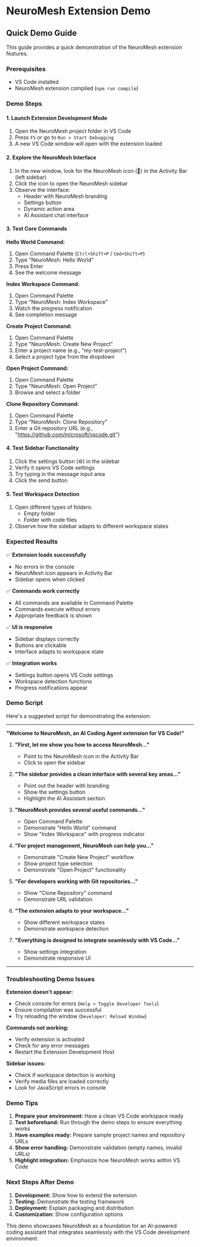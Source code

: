 # NeuroMesh Extension Demo

## Quick Demo Guide

This guide provides a quick demonstration of the NeuroMesh extension features.

### Prerequisites
- VS Code installed
- NeuroMesh extension compiled (`npm run compile`)

### Demo Steps

#### 1. Launch Extension Development Mode
1. Open the NeuroMesh project folder in VS Code
2. Press `F5` or go to `Run > Start Debugging`
3. A new VS Code window will open with the extension loaded

#### 2. Explore the NeuroMesh Interface
1. In the new window, look for the NeuroMesh icon (🧠) in the Activity Bar (left sidebar)
2. Click the icon to open the NeuroMesh sidebar
3. Observe the interface:
   - Header with NeuroMesh branding
   - Settings button
   - Dynamic action area
   - AI Assistant chat interface

#### 3. Test Core Commands

**Hello World Command:**
1. Open Command Palette (`Ctrl+Shift+P` / `Cmd+Shift+P`)
2. Type "NeuroMesh: Hello World"
3. Press Enter
4. See the welcome message

**Index Workspace Command:**
1. Open Command Palette
2. Type "NeuroMesh: Index Workspace"
3. Watch the progress notification
4. See completion message

**Create Project Command:**
1. Open Command Palette
2. Type "NeuroMesh: Create New Project"
3. Enter a project name (e.g., "my-test-project")
4. Select a project type from the dropdown

**Open Project Command:**
1. Open Command Palette
2. Type "NeuroMesh: Open Project"
3. Browse and select a folder

**Clone Repository Command:**
1. Open Command Palette
2. Type "NeuroMesh: Clone Repository"
3. Enter a Git repository URL (e.g., "https://github.com/microsoft/vscode.git")

#### 4. Test Sidebar Functionality
1. Click the settings button (⚙️) in the sidebar
2. Verify it opens VS Code settings
3. Try typing in the message input area
4. Click the send button

#### 5. Test Workspace Detection
1. Open different types of folders:
   - Empty folder
   - Folder with code files
2. Observe how the sidebar adapts to different workspace states

### Expected Results

✅ **Extension loads successfully**
- No errors in the console
- NeuroMesh icon appears in Activity Bar
- Sidebar opens when clicked

✅ **Commands work correctly**
- All commands are available in Command Palette
- Commands execute without errors
- Appropriate feedback is shown

✅ **UI is responsive**
- Sidebar displays correctly
- Buttons are clickable
- Interface adapts to workspace state

✅ **Integration works**
- Settings button opens VS Code settings
- Workspace detection functions
- Progress notifications appear

### Demo Script

Here's a suggested script for demonstrating the extension:

---

**"Welcome to NeuroMesh, an AI Coding Agent extension for VS Code!"**

1. **"First, let me show you how to access NeuroMesh..."**
   - Point to the NeuroMesh icon in the Activity Bar
   - Click to open the sidebar

2. **"The sidebar provides a clean interface with several key areas..."**
   - Point out the header with branding
   - Show the settings button
   - Highlight the AI Assistant section

3. **"NeuroMesh provides several useful commands..."**
   - Open Command Palette
   - Demonstrate "Hello World" command
   - Show "Index Workspace" with progress indicator

4. **"For project management, NeuroMesh can help you..."**
   - Demonstrate "Create New Project" workflow
   - Show project type selection
   - Demonstrate "Open Project" functionality

5. **"For developers working with Git repositories..."**
   - Show "Clone Repository" command
   - Demonstrate URL validation

6. **"The extension adapts to your workspace..."**
   - Show different workspace states
   - Demonstrate workspace detection

7. **"Everything is designed to integrate seamlessly with VS Code..."**
   - Show settings integration
   - Demonstrate responsive UI

---

### Troubleshooting Demo Issues

**Extension doesn't appear:**
- Check console for errors (`Help > Toggle Developer Tools`)
- Ensure compilation was successful
- Try reloading the window (`Developer: Reload Window`)

**Commands not working:**
- Verify extension is activated
- Check for any error messages
- Restart the Extension Development Host

**Sidebar issues:**
- Check if workspace detection is working
- Verify media files are loaded correctly
- Look for JavaScript errors in console

### Demo Tips

1. **Prepare your environment:** Have a clean VS Code workspace ready
2. **Test beforehand:** Run through the demo steps to ensure everything works
3. **Have examples ready:** Prepare sample project names and repository URLs
4. **Show error handling:** Demonstrate validation (empty names, invalid URLs)
5. **Highlight integration:** Emphasize how NeuroMesh works within VS Code

### Next Steps After Demo

1. **Development:** Show how to extend the extension
2. **Testing:** Demonstrate the testing framework
3. **Deployment:** Explain packaging and distribution
4. **Customization:** Show configuration options

This demo showcases NeuroMesh as a foundation for an AI-powered coding assistant that integrates seamlessly with the VS Code development environment.
